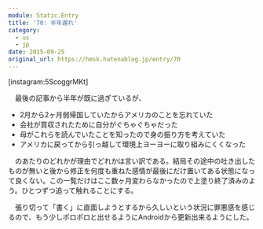 ```yaml
---
module: Static.Entry
title: '70: 半年遅れ'
category:
  - us
  - jp
date: 2015-09-25
original_url: https://hmsk.hatenablog.jp/entry/70
---
```


[instagram:5ScoggrMKt]

　最後の記事から半年が既に過ぎているが、

- 2月から2ヶ月弱帰国していたからアメリカのことを忘れていた
- 会社が買収されたために自分がぐちゃぐちゃだった
- 母がこれらを読んでいたことを知ったので身の振り方を考えていた
- アメリカに戻ってから引っ越して環境上ヨーヨーに取り組みにくくなった

　のあたりのどれかが理由でどれかは言い訳である。結局その途中の吐き出したものが無いと後から修正を何度も重ねた感情が最後にだけ置いてある状態になって良くない。この一覧だけはここ数ヶ月変わらなかったので上塗り終了済みのよう。ひとつずつ追って触れることにする。

　張り切って「書く」に直面しようとするから久しいという状況に罪悪感を感じるので、もう少しポロポロと出せるようにAndroidから更新出来るようにした。
